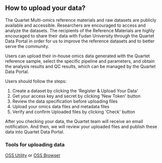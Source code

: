 ## How to upload your data?

The Quartet Multi-omics reference materials and raw datasets are publicly available and accessible. Researchers are encouraged to access and analyze the datasets. The recipients of the Reference Materials are highly encouraged to share their data with Fudan University through the Quartet Data Portal in order for us to improve the reference datasets and to better serve the community.

Users can upload their in-house omics data generated with the Quartet reference sample, select the specific pipeline and parameters, and obtain the analysis results and QC results, which can be managed by the Quartet Data Portal.

Users should follow the steps:
1) Create a dataset by clicking the 'Register & Upload Your Data'
2) Get your access key and secret by clicking 'New Token' button
3) Review the data specification before uploading files
4) Upload your omics data files and metadata files
5) Verify and confirm Uploaded files by clicking 'Check' button

After you checking your data, the Quartet team will receive an email notification. And then, we will review your uploaded files and publish these data into Quartet Data Portal.

### Tools for uploading data

<a href="https://docs.chinese-quartet.org/tools/ossutil/" target="_blank">OSS Utility</a> or <a href="https://docs.chinese-quartet.org/tools/ossbrowser/"  target="_blank">OSS Browser</a>